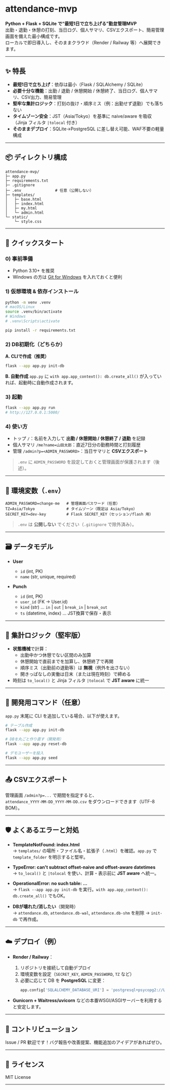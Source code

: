 
# attendance-mvp

**Python + Flask + SQLite で“最短1日で立ち上げる”勤怠管理MVP**  
出勤・退勤・休憩の打刻、当日ログ、個人サマリ、CSVエクスポート、簡易管理画面を備えた最小構成です。  
ローカルで即日導入し、そのままクラウド（Render / Railway 等）へ展開できます。

---

## ✨ 特長

- **最短1日で立ち上げ**：依存は最小（Flask / SQLAlchemy / SQLite）
- **必要十分な機能**：出勤 / 退勤 / 休憩開始 / 休憩終了、当日ログ、個人サマリ、CSV出力、簡易管理
- **堅牢な集計ロジック**：打刻の抜け・順序ミス（例：出勤せず退勤）でも落ちない
- **タイムゾーン安全**：JST（Asia/Tokyo）を基準に naive/aware を吸収（Jinja フィルタ `|tolocal` 付き）
- **そのままデプロイ**：SQLite→PostgreSQL に差し替え可能、WAF不要の軽量構成

---

## 📦 ディレクトリ構成

```
attendance-mvp/
├─ app.py
├─ requirements.txt
├─ .gitignore
├─ .env               # 任意（公開しない）
├─ templates/
│   ├─ base.html
│   ├─ index.html
│   ├─ my.html
│   └─ admin.html
└─ static/
    └─ style.css
```

---

## 🚀 クイックスタート

### 0) 事前準備
- Python 3.10+ を推奨
- Windows の方は [Git for Windows](https://gitforwindows.org/) を入れておくと便利

### 1) 仮想環境 & 依存インストール
```bash
python -m venv .venv
# macOS/Linux
source .venv/bin/activate
# Windows
# .venv\Scripts\activate

pip install -r requirements.txt
```

### 2) DB初期化（どちらか）
**A. CLIで作成（推奨）**
```bash
flask --app app.py init-db
```
**B. 自動作成**
`app.py` に `with app.app_context(): db.create_all()` が入っていれば、起動時に自動作成されます。

### 3) 起動
```bash
flask --app app.py run
# http://127.0.0.1:5000/
```

### 4) 使い方
- トップ `/`：名前を入力して **出勤 / 休憩開始 / 休憩終了 / 退勤** を記録  
- 個人サマリ `/me?name=山田太郎`：直近7日分の勤務時間と打刻履歴  
- 管理 `/admin?p=<ADMIN_PASSWORD>`：当日サマリと **CSVエクスポート**

> `.env` に `ADMIN_PASSWORD` を設定しておくと管理画面が保護されます（後述）。

---

## 🔑 環境変数（`.env`）

```env
ADMIN_PASSWORD=change-me   # 管理画面パスワード（任意）
TZ=Asia/Tokyo              # タイムゾーン（既定は Asia/Tokyo）
SECRET_KEY=dev-key         # Flask SECRET_KEY（セッション/flash 用）
```

> `.env` は **公開しない** でください（`.gitignore` で除外済み）。

---

## 🗃️ データモデル

- **User**
  - `id` (int, PK)
  - `name` (str, unique, required)

- **Punch**
  - `id` (int, PK)
  - `user_id` (FK → User.id)
  - `kind` (str) … `in` | `out` | `break_in` | `break_out`
  - `ts` (datetime, index) … JST換算で保存・表示

---

## 🧮 集計ロジック（堅牢版）

- **状態機械**で計算：
  - 出勤中かつ休憩でない区間のみ加算
  - 休憩開始で直前までを加算し、休憩終了で再開
  - 順序ミス（出勤前の退勤等）は **無視**（例外を出さない）
  - 開きっぱなしの実働は日末（または現在時刻）で締める
- 時刻は `to_local()` と Jinja フィルタ `|tolocal` で **JST aware** に統一

---

## 🧪 開発用コマンド（任意）

`app.py` 末尾に CLI を追加している場合、以下が使えます。

```bash
# テーブル作成
flask --app app.py init-db

# DBを丸ごと作り直す（開発用）
flask --app app.py reset-db

# デモユーザーを投入
flask --app app.py seed
```

---

## 📤 CSVエクスポート

管理画面 `/admin?p=...` で期間を指定すると、  
`attendance_YYYY-MM-DD_YYYY-MM-DD.csv` をダウンロードできます（UTF-8 BOM）。

---

## 🛡️ よくあるエラーと対処

- **TemplateNotFound: index.html**  
  → `templates/` の場所・ファイル名・拡張子（`.html`）を確認。`app.py` で `template_folder` を明示すると堅牢。

- **TypeError: can't subtract offset-naive and offset-aware datetimes**  
  → `to_local()` と `|tolocal` を使い、計算・表示前に **JST aware** へ統一。

- **OperationalError: no such table: ...**  
  → `flask --app app.py init-db` を実行。`with app.app_context(): db.create_all()` でもOK。

- **DBが壊れた/消したい**（開発時）  
  → `attendance.db`, `attendance.db-wal`, `attendance.db-shm` を削除 → `init-db` で再作成。

---

## ☁️ デプロイ（例）

- **Render / Railway**：
  1. リポジトリを接続して自動デプロイ
  2. 環境変数を設定（`SECRET_KEY`, `ADMIN_PASSWORD`, `TZ` など）
  3. 必要に応じて DB を **PostgreSQL** に変更：
     ```python
     app.config['SQLALCHEMY_DATABASE_URI'] = 'postgresql+psycopg2://USER:PASSWORD@HOST:PORT/DBNAME'
     ```

- **Gunicorn + Waitress/uvicorn** などの本番WSGI/ASGIサーバーを利用すると安定します。

---

## 🤝 コントリビューション

Issue / PR 歓迎です！バグ報告や改善提案、機能追加のアイデアがあればぜひ。

---

## 📄 ライセンス

MIT License

---
